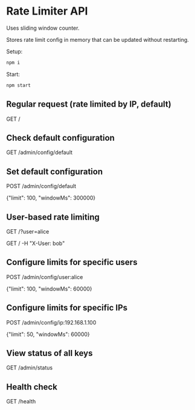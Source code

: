 # Rate Limiter API

Uses sliding window counter.

Stores rate limit config in memory that can be updated without restarting.

Setup:

```bash
npm i
```

Start:

```bash
npm start
```

## Regular request (rate limited by IP, default)

GET /

## Check default configuration

GET /admin/config/default

## Set default configuration

POST /admin/config/default

{"limit": 100, "windowMs": 300000}

## User-based rate limiting

GET /?user=alice

GET / -H "X-User: bob"

## Configure limits for specific users

POST /admin/config/user:alice

{"limit": 100, "windowMs": 60000}

## Configure limits for specific IPs

POST /admin/config/ip:192.168.1.100

{"limit": 50, "windowMs": 60000}

## View status of all keys

GET /admin/status

## Health check

GET /health

